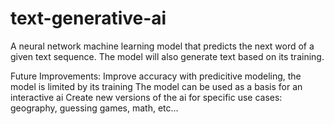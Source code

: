 # text-generative-ai
A neural network machine learning model that predicts the next word of a given text sequence. The model will also generate text based on its training.

Future Improvements: 
Improve accuracy with predicitive modeling, the model is limited by its training
The model can be used as a basis for an interactive ai
Create new versions of the ai for specific use cases: geography, guessing games, math, etc...
